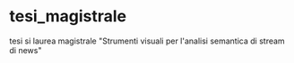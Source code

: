 # tesi_magistrale
tesi si laurea magistrale "Strumenti visuali per l'analisi semantica di stream di news"

